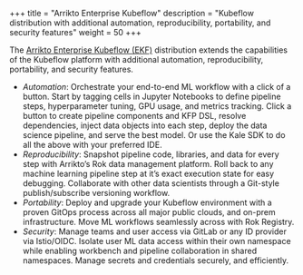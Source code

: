 +++
title = "Arrikto Enterprise Kubeflow"
description = "Kubeflow distribution with additional automation, reproducibility, portability, and security features"
weight = 50
+++

The <a href="https://www.arrikto.com/enterprise-kubeflow/" target="_blank">Arrikto Enterprise Kubeflow (EKF)</a> distribution extends the capabilities of the Kubeflow platform with additional automation, reproducibility, portability, and security features.
- *Automation*: Orchestrate your end-to-end ML workflow with a click of a button. Start by tagging cells in Jupyter Notebooks to define pipeline steps, hyperparameter tuning, GPU usage, and metrics tracking. Click a button to create pipeline components and KFP DSL, resolve dependencies, inject data objects into each step, deploy the data science pipeline, and serve the best model. Or use the Kale SDK to do all the above with your preferred IDE.
- *Reproducibility*: Snapshot pipeline code, libraries, and data for every step with Arrikto’s Rok data management platform. Roll back to any machine learning pipeline step at it’s exact execution state for easy debugging. Collaborate with other data scientists through a Git-style publish/subscribe versioning workflow.
- *Portability*: Deploy and upgrade your Kubeflow environment with a proven GitOps process across all major public clouds, and on-prem infrastructure. Move ML workflows seamlessly across with Rok Registry.
- *Security*: Manage teams and user access via GitLab or any ID provider via Istio/OIDC. Isolate user ML data access within their own namespace while enabling workbench and pipeline collaboration in shared namespaces. Manage secrets and credentials securely, and efficiently.
